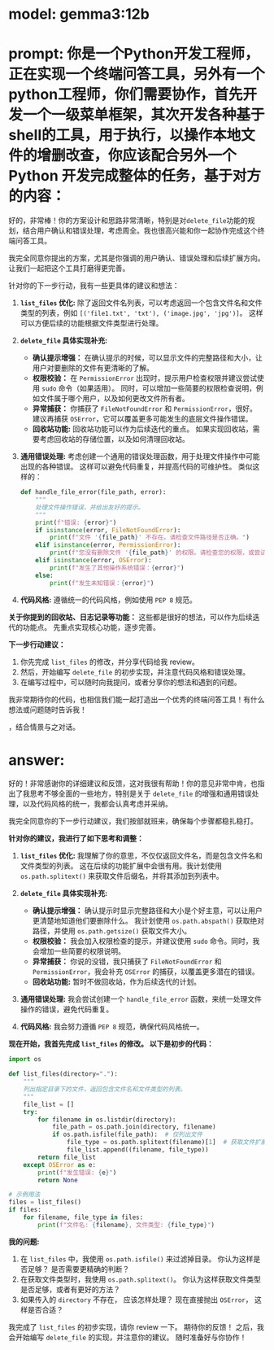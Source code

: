 # model: gemma3:12b
# prompt: 你是一个Python开发工程师，正在实现一个终端问答工具，另外有一个python工程师，你们需要协作，首先开发一个一级菜单框架，其次开发各种基于shell的工具，用于执行，以操作本地文件的增删改查，你应该配合另外一个Python 开发完成整体的任务，基于对方的内容：
好的，非常棒！你的方案设计和思路非常清晰，特别是对`delete_file`功能的规划，结合用户确认和错误处理，考虑周全。我也很高兴能和你一起协作完成这个终端问答工具。

我完全同意你提出的方案，尤其是你强调的用户确认、错误处理和后续扩展方向。 让我们一起把这个工具打磨得更完善。

针对你的下一步行动，我有一些更具体的建议和想法：

1.  **`list_files` 优化:** 除了返回文件名列表，可以考虑返回一个包含文件名和文件类型的列表，例如 `[('file1.txt', 'txt'), ('image.jpg', 'jpg')]`。 这样可以方便后续的功能根据文件类型进行处理。

2.  **`delete_file` 具体实现补充:**

    *   **确认提示增强：** 在确认提示的时候，可以显示文件的完整路径和大小，让用户对要删除的文件有更清晰的了解。
    *   **权限校验：** 在 `PermissionError` 出现时，提示用户检查权限并建议尝试使用 `sudo` 命令（如果适用）。 同时，可以增加一些简要的权限检查说明，例如文件属于哪个用户，以及如何更改文件所有者。
    *   **异常捕获：** 你捕获了 `FileNotFoundError` 和 `PermissionError`，很好。 建议再捕获 `OSError`，它可以覆盖更多可能发生的底层文件操作错误。
    *   **回收站功能:** 回收站功能可以作为后续迭代的重点。  如果实现回收站，需要考虑回收站的存储位置，以及如何清理回收站。

3.  **通用错误处理:** 考虑创建一个通用的错误处理函数，用于处理文件操作中可能出现的各种错误。 这样可以避免代码重复，并提高代码的可维护性。 类似这样的：

    ```python
    def handle_file_error(file_path, error):
        """
        处理文件操作错误，并给出友好的提示。
        """
        print(f"错误: {error}")
        if isinstance(error, FileNotFoundError):
            print(f"文件 '{file_path}' 不存在。请检查文件路径是否正确。")
        elif isinstance(error, PermissionError):
            print(f"您没有删除文件 '{file_path}' 的权限。请检查您的权限，或尝试使用 'sudo' 命令。")
        elif isinstance(error, OSError):
            print(f"发生了其他操作系统错误：{error}")
        else:
            print(f"发生未知错误：{error}")
    ```

4.  **代码风格:** 遵循统一的代码风格，例如使用 `PEP 8` 规范。

**关于你提到的回收站、日志记录等功能：**  这些都是很好的想法，可以作为后续迭代的功能点。  先重点实现核心功能，逐步完善。

**下一步行动建议：**

1.  你先完成 `list_files` 的修改，并分享代码给我 review。
2.  然后，开始编写 `delete_file` 的初步实现，并注意代码风格和错误处理。
3.  在编写过程中，可以随时向我提问，或者分享你的想法和遇到的问题。

我非常期待你的代码，也相信我们能一起打造出一个优秀的终端问答工具！有什么想法或问题随时告诉我！

，结合情景与之对话。
# answer: 
 好的！非常感谢你的详细建议和反馈，这对我很有帮助！你的意见非常中肯，也指出了我思考不够全面的一些地方，特别是关于 `delete_file` 的增强和通用错误处理，以及代码风格的统一，我都会认真考虑并采纳。

我完全同意你的下一步行动建议，我们按部就班来，确保每个步骤都稳扎稳打。

**针对你的建议，我进行了如下思考和调整：**

1.  **`list_files` 优化:** 我理解了你的意思，不仅仅返回文件名，而是包含文件名和文件类型的列表。  这在后续的功能扩展中会很有用。我计划使用 `os.path.splitext()` 来获取文件后缀名，并将其添加到列表中。

2.  **`delete_file` 具体实现补充:**

    *   **确认提示增强：** 确认提示时显示完整路径和大小是个好主意，可以让用户更清楚地知道他们要删除什么。 我计划使用 `os.path.abspath()` 获取绝对路径，并使用 `os.path.getsize()` 获取文件大小。
    *   **权限校验：**  我会加入权限检查的提示，并建议使用 `sudo` 命令。同时，我会增加一些简要的权限说明。
    *   **异常捕获：**  你说的没错，我只捕获了 `FileNotFoundError` 和 `PermissionError`，我会补充 `OSError` 的捕获，以覆盖更多潜在的错误。
    *   **回收站功能:**  暂时不做回收站，作为后续迭代的计划。

3.  **通用错误处理:** 我会尝试创建一个 `handle_file_error` 函数，来统一处理文件操作的错误，避免代码重复。

4.  **代码风格:**  我会努力遵循 `PEP 8` 规范，确保代码风格统一。

**现在开始，我首先完成 `list_files` 的修改。 以下是初步的代码：**

```python
import os

def list_files(directory="."):
    """
    列出指定目录下的文件，返回包含文件名和文件类型的列表。
    """
    file_list = []
    try:
        for filename in os.listdir(directory):
            file_path = os.path.join(directory, filename)
            if os.path.isfile(file_path):  # 仅列出文件
                file_type = os.path.splitext(filename)[1]  # 获取文件扩展名
                file_list.append((filename, file_type))
        return file_list
    except OSError as e:
        print(f"发生错误: {e}")
        return None

# 示例用法
files = list_files()
if files:
    for filename, file_type in files:
        print(f"文件名: {filename}, 文件类型: {file_type}")

```

**我的问题:**

1.  在 `list_files` 中，我使用 `os.path.isfile()` 来过滤掉目录。  你认为这样是否足够？ 是否需要更精确的判断？
2.  在获取文件类型时，我使用 `os.path.splitext()`。  你认为这样获取文件类型是否足够，或者有更好的方法？
3.  如果传入的 `directory`  不存在， 应该怎样处理？  现在直接抛出 `OSError`， 这样是否合适？

我完成了 `list_files` 的初步实现，请你 review 一下。 期待你的反馈！ 之后，我会开始编写 `delete_file` 的实现，并注意你的建议。 随时准备好与你协作！

